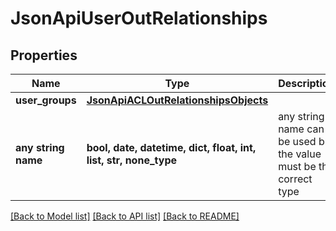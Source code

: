 # JsonApiUserOutRelationships


## Properties
Name | Type | Description | Notes
------------ | ------------- | ------------- | -------------
**user_groups** | [**JsonApiACLOutRelationshipsObjects**](JsonApiACLOutRelationshipsObjects.md) |  | [optional] 
**any string name** | **bool, date, datetime, dict, float, int, list, str, none_type** | any string name can be used but the value must be the correct type | [optional]

[[Back to Model list]](../README.md#documentation-for-models) [[Back to API list]](../README.md#documentation-for-api-endpoints) [[Back to README]](../README.md)


